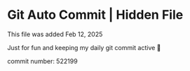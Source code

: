 # Git Auto Commit | Hidden File

This file was added Feb 12, 2025

Just for fun and keeping my daily git commit active 🤪

commit number: 522199
